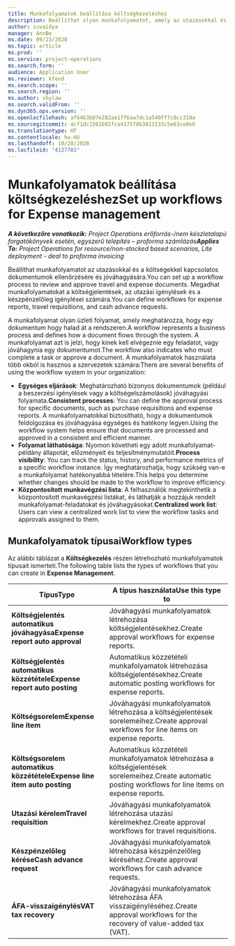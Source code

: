 ```yaml
---
title: Munkafolyamatok beállítása költségkezeléshez
description: Beállíthat olyan munkafolyamatot, amely az utazásokkal és a költségekkel kapcsolatos dokumentumok ellenőrzésére és jóváhagyására szolgál.
author: suvaidya
manager: AnnBe
ms.date: 09/23/2020
ms.topic: article
ms.prod: ''
ms.service: project-operations
ms.search.form: ''
audience: Application User
ms.reviewer: kfend
ms.search.scope: ''
ms.search.region: ''
ms.author: shylaw
ms.search.validFrom: ''
ms.dyn365.ops.version: ''
ms.openlocfilehash: af6463b07e282ae1ff6aa7dc1a540ff7c8cc318a
ms.sourcegitcommit: 4cf1dc1561b92fca4175f0b3813133c5e63ce8e6
ms.translationtype: HT
ms.contentlocale: hu-HU
ms.lasthandoff: 10/28/2020
ms.locfileid: "4127701"
---
```

# <a name="set-up-workflows-for-expense-management"></a><span data-ttu-id="de8ed-103">Munkafolyamatok beállítása költségkezeléshez</span><span class="sxs-lookup"><span data-stu-id="de8ed-103">Set up workflows for Expense management</span></span>

<span data-ttu-id="de8ed-104">_**A következőre vonatkozik:** Project Operations erőforrás-/nem készletalapú forgatókönyvek esetén, egyszerű telepítés – proforma számlázás_</span><span class="sxs-lookup"><span data-stu-id="de8ed-104">_**Applies To:** Project Operations for resource/non-stocked based scenarios, Lite deployment - deal to proforma invoicing_</span></span>

<span data-ttu-id="de8ed-105">Beállíthat munkafolyamatot az utazásokkal és a költségekkel kapcsolatos dokumentumok ellenőrzésére és jóváhagyására.</span><span class="sxs-lookup"><span data-stu-id="de8ed-105">You can set up a workflow process to review and approve travel and expense documents.</span></span> <span data-ttu-id="de8ed-106">Megadhat munkafolyamatokat a költségjelentések, az utazási igénylések és a készpénzelőleg igénylései számára.</span><span class="sxs-lookup"><span data-stu-id="de8ed-106">You can define workflows for expense reports, travel requisitions, and cash advance requests.</span></span>

<span data-ttu-id="de8ed-107">A munkafolyamat olyan üzleti folyamat, amely meghatározza, hogy egy dokumentum hogy halad át a rendszeren.</span><span class="sxs-lookup"><span data-stu-id="de8ed-107">A workflow represents a business process and defines how a document flows through the system.</span></span> <span data-ttu-id="de8ed-108">A munkafolyamat azt is jelzi, hogy kinek kell elvégeznie egy feladatot, vagy jóváhagynia egy dokumentumot.</span><span class="sxs-lookup"><span data-stu-id="de8ed-108">The workflow also indicates who must complete a task or approve a document.</span></span> <span data-ttu-id="de8ed-109">A munkafolyamatok használata több okból is hasznos a szervezetek számára:</span><span class="sxs-lookup"><span data-stu-id="de8ed-109">There are several benefits of using the workflow system in your organization:</span></span>

- <span data-ttu-id="de8ed-110">**Egységes eljárások**: Meghatározható bizonyos dokumentumok (például a beszerzési igénylések vagy a költségelszámolások) jóváhagyási folyamata.</span><span class="sxs-lookup"><span data-stu-id="de8ed-110">**Consistent processes**: You can define the approval process for specific documents, such as purchase requisitions and expense reports.</span></span> <span data-ttu-id="de8ed-111">A munkafolyamatokkal biztosítható, hogy a dokumentumok feldolgozása és jóváhagyása egységes és hatékony legyen.</span><span class="sxs-lookup"><span data-stu-id="de8ed-111">Using the workflow system helps ensure that documents are processed and approved in a consistent and efficient manner.</span></span>
- <span data-ttu-id="de8ed-112">**Folyamat láthatósága**: Nyomon követheti egy adott munkafolyamat-példány állapotát, előzményeit és teljesítménymutatóit.</span><span class="sxs-lookup"><span data-stu-id="de8ed-112">**Process visibility**: You can track the status, history, and performance metrics of a specific workflow instance.</span></span> <span data-ttu-id="de8ed-113">Így meghatározhatja, hogy szükség van-e a munkafolyamat hatékonyabbá tételére.</span><span class="sxs-lookup"><span data-stu-id="de8ed-113">This helps you determine whether changes should be made to the workflow to improve efficiency.</span></span>
- <span data-ttu-id="de8ed-114">**Központosított munkavégzési lista**: A felhasználók megtekinthetik a központosított munkavégzési listákat, és láthatják a hozzájuk rendelt munkafolyamat-feladatokat és jóváhagyásokat.</span><span class="sxs-lookup"><span data-stu-id="de8ed-114">**Centralized work list**: Users can view a centralized work list to view the workflow tasks and approvals assigned to them.</span></span> 

## <a name="workflow-types"></a><span data-ttu-id="de8ed-115">Munkafolyamatok típusai</span><span class="sxs-lookup"><span data-stu-id="de8ed-115">Workflow types</span></span>

<span data-ttu-id="de8ed-116">Az alábbi táblázat a **Költségkezelés** részen létrehozható munkafolyamatok típusait ismerteti.</span><span class="sxs-lookup"><span data-stu-id="de8ed-116">The following table lists the types of workflows that you can create in **Expense Management**.</span></span>


|              <span data-ttu-id="de8ed-117"><strong>Típus</strong></span><span class="sxs-lookup"><span data-stu-id="de8ed-117"><strong>Type</strong></span></span>              |                   <span data-ttu-id="de8ed-118"><strong>A típus használata</strong></span><span class="sxs-lookup"><span data-stu-id="de8ed-118"><strong>Use this type to</strong></span></span>                   |
|-------------------------------------------------|-----------------------------------------------------------------------|
|   <span data-ttu-id="de8ed-119"><strong>Költségjelentés automatikus jóváhagyása</strong></span><span class="sxs-lookup"><span data-stu-id="de8ed-119"><strong>Expense report auto approval</strong></span></span> |            <span data-ttu-id="de8ed-120">Jóváhagyási munkafolyamatok létrehozása költségjelentésekhez.</span><span class="sxs-lookup"><span data-stu-id="de8ed-120">Create approval workflows for expense reports.</span></span>             |
|  <span data-ttu-id="de8ed-121"><strong>Költségjelentés automatikus közzététele</strong></span><span class="sxs-lookup"><span data-stu-id="de8ed-121"><strong>Expense report auto posting</strong></span></span>   |        <span data-ttu-id="de8ed-122">Automatikus közzétételi munkafolyamatok létrehozása költségjelentésekhez.</span><span class="sxs-lookup"><span data-stu-id="de8ed-122">Create automatic posting workflows for expense reports.</span></span>        |
|       <span data-ttu-id="de8ed-123"><strong>Költségsorelem</strong></span><span class="sxs-lookup"><span data-stu-id="de8ed-123"><strong>Expense line item</strong></span></span>        |     <span data-ttu-id="de8ed-124">Jóváhagyási munkafolyamatok létrehozása a költségjelentések sorelemeihez.</span><span class="sxs-lookup"><span data-stu-id="de8ed-124">Create approval workflows for line items on expense reports.</span></span>      |
| <span data-ttu-id="de8ed-125"><strong>Költségsorelem automatikus közzététele</strong></span><span class="sxs-lookup"><span data-stu-id="de8ed-125"><strong>Expense line item auto posting</strong></span></span> | <span data-ttu-id="de8ed-126">Automatikus közzétételi munkafolyamatok létrehozása a költségjelentések sorelemeihez.</span><span class="sxs-lookup"><span data-stu-id="de8ed-126">Create automatic posting workflows for line items on expense reports.</span></span> |
|       <span data-ttu-id="de8ed-127"><strong>Utazási kérelem</strong></span><span class="sxs-lookup"><span data-stu-id="de8ed-127"><strong>Travel requisition</strong></span></span>       |          <span data-ttu-id="de8ed-128">Jóváhagyási munkafolyamatok létrehozása utazási kérelmekhez.</span><span class="sxs-lookup"><span data-stu-id="de8ed-128">Create approval workflows for travel requisitions.</span></span>           |
|      <span data-ttu-id="de8ed-129"><strong>Készpénzelőleg kérése</strong></span><span class="sxs-lookup"><span data-stu-id="de8ed-129"><strong>Cash advance request</strong></span></span>      |         <span data-ttu-id="de8ed-130">Jóváhagyási munkafolyamatok létrehozása készpénzelőleg kéréséhez.</span><span class="sxs-lookup"><span data-stu-id="de8ed-130">Create approval workflows for cash advance requests.</span></span>          |
|        <span data-ttu-id="de8ed-131"><strong>ÁFA-visszaigénylés</strong></span><span class="sxs-lookup"><span data-stu-id="de8ed-131"><strong>VAT tax recovery</strong></span></span>        | <span data-ttu-id="de8ed-132">Jóváhagyási munkafolyamatok létrehozása ÁFA visszaigényléséhez.</span><span class="sxs-lookup"><span data-stu-id="de8ed-132">Create approval workflows for the recovery of value-added tax (VAT).</span></span>  |
